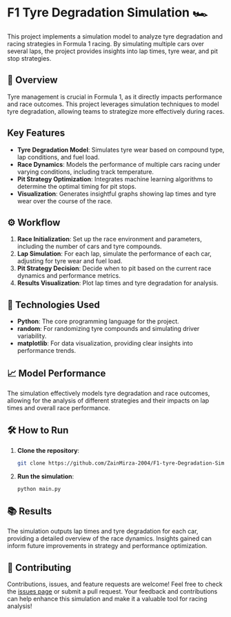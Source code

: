 # F1 Tyre Degradation Simulation 🏎️

This project implements a simulation model to analyze tyre degradation and racing strategies in Formula 1 racing. By simulating multiple cars over several laps, the project provides insights into lap times, tyre wear, and pit stop strategies.

## 🚀 Overview

Tyre management is crucial in Formula 1, as it directly impacts performance and race outcomes. This project leverages simulation techniques to model tyre degradation, allowing teams to strategize more effectively during races.

## Key Features

- **Tyre Degradation Model**: Simulates tyre wear based on compound type, lap conditions, and fuel load.
- **Race Dynamics**: Models the performance of multiple cars racing under varying conditions, including track temperature.
- **Pit Strategy Optimization**: Integrates machine learning algorithms to determine the optimal timing for pit stops.
- **Visualization**: Generates insightful graphs showing lap times and tyre wear over the course of the race.

## ⚙️ Workflow

1. **Race Initialization**: Set up the race environment and parameters, including the number of cars and tyre compounds.
2. **Lap Simulation**: For each lap, simulate the performance of each car, adjusting for tyre wear and fuel load.
3. **Pit Strategy Decision**: Decide when to pit based on the current race dynamics and performance metrics.
4. **Results Visualization**: Plot lap times and tyre degradation for analysis.

## 🔧 Technologies Used

- **Python**: The core programming language for the project.
- **random**: For randomizing tyre compounds and simulating driver variability.
- **matplotlib**: For data visualization, providing clear insights into performance trends.

## 📈 Model Performance

The simulation effectively models tyre degradation and race outcomes, allowing for the analysis of different strategies and their impacts on lap times and overall race performance.

## 🛠 How to Run

1. **Clone the repository**:
    ```bash
    git clone https://github.com/ZainMirza-2004/F1-tyre-Degradation-Simulation.git
    ```

2. **Run the simulation**:
    ```bash
    python main.py
    ```

## 📚 Results

The simulation outputs lap times and tyre degradation for each car, providing a detailed overview of the race dynamics. Insights gained can inform future improvements in strategy and performance optimization.

## 🤝 Contributing

Contributions, issues, and feature requests are welcome! Feel free to check the [issues page](https://github.com/ZainMirza-2004/F1-tyre-Degradation-Simulation/issues) or submit a pull request. Your feedback and contributions can help enhance this simulation and make it a valuable tool for racing analysis!
